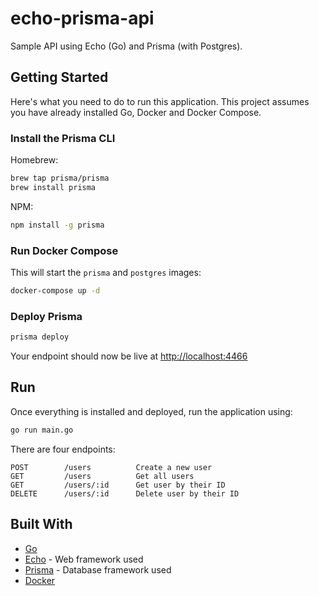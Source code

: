 # echo-prisma-api

Sample API using Echo (Go) and Prisma (with Postgres).

## Getting Started

Here's what you need to do to run this application. This project assumes you have already installed Go, Docker and Docker Compose.

### Install the Prisma CLI

Homebrew:

```sh
brew tap prisma/prisma
brew install prisma
```

NPM:

```sh
npm install -g prisma
```

### Run Docker Compose

This will start the `prisma` and `postgres` images:

```sh
docker-compose up -d
```

### Deploy Prisma

```bash
prisma deploy
```

Your endpoint should now be live at [http://localhost:4466](http://localhost:4466)

## Run

Once everything is installed and deployed, run the application using:

```sh
go run main.go
```

There are four endpoints:

```
POST        /users          Create a new user
GET         /users          Get all users
GET         /users/:id      Get user by their ID
DELETE      /users/:id      Delete user by their ID
```

## Built With

* [Go](https://golang.org/)
* [Echo](https://echo.labstack.com/) - Web framework used
* [Prisma](https://www.prisma.io/) - Database framework used
* [Docker](https://www.docker.com/)